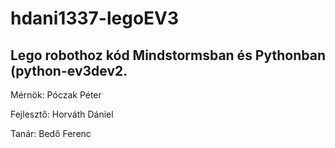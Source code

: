 # hdani1337-legoEV3
Lego robothoz kód Mindstormsban és Pythonban (python-ev3dev2. 
------------------
Mérnök: Póczak Péter 

Fejlesztő: Horváth Dániel

Tanár: Bedő Ferenc
